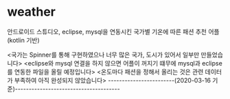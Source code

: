 # weather

안드로이드 스튜디오, eclipse, mysql을 연동시킨 국가별 기온에 따른 패션 추천 어플(kotlin 기반)

<국가는 Spinner를 통해 구현하였으나 너무 많은 국가, 도시가 있어서 일부만 만들었습니다>
<eclipse와 mysql 연결을 하지 않으면 어플이 꺼지기 떄무에 mysql과 eclipse를 연동한 파일을 올릴 예정입니다>
<온도마다 패션을 정해서 올리는 것은 관련 데이터가 부족하여 아직 완성되지 않았습니다>
------------------------(2020-03-16 기준)--------------------------------------
